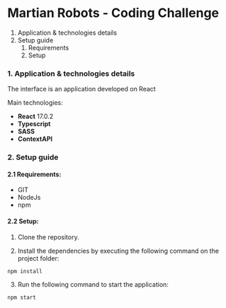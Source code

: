 # Martian Robots - Coding Challenge

 1. Application & technologies details
 2. Setup guide
	1. Requirements
    2. Setup
 
 ### 1. Application & technologies details

The interface is an application developed on React

Main technologies:
	 
 - **React** 17.0.2
 - **Typescript**
 - **SASS**
 - **ContextAPI**

### 2. Setup guide

#### 2.1 Requirements:

 - GIT
 - NodeJs
 - npm

#### 2.2 Setup:

1. Clone the repository.

2. Install the dependencies by executing the following command on the project folder:

```
npm install
```
	
3. Run the following command to start the application:

```
npm start
```